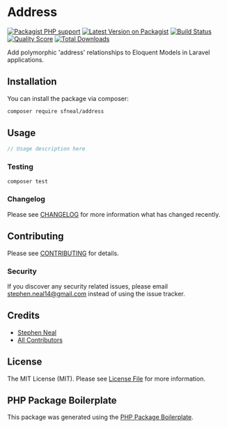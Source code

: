 # Address

[![Packagist PHP support](https://img.shields.io/packagist/php-v/sfneal/address)](https://packagist.org/packages/sfneal/address)
[![Latest Version on Packagist](https://img.shields.io/packagist/v/sfneal/.svg?style=flat-square)](https://packagist.org/packages/sfneal/address)
[![Build Status](https://img.shields.io/travis/sfneal/address/master.svg?style=flat-square)](https://travis-ci.org/sfneal/address)
[![Quality Score](https://img.shields.io/scrutinizer/g/sfneal/address.svg?style=flat-square)](https://scrutinizer-ci.com/g/sfneal/address)
[![Total Downloads](https://img.shields.io/packagist/dt/sfneal/address.svg?style=flat-square)](https://packagist.org/packages/sfneal/address)

Add polymorphic 'address' relationships to Eloquent Models in Laravel applications.

## Installation

You can install the package via composer:

```bash
composer require sfneal/address
```

## Usage

``` php
// Usage description here
```

### Testing

``` bash
composer test
```

### Changelog

Please see [CHANGELOG](CHANGELOG.md) for more information what has changed recently.

## Contributing

Please see [CONTRIBUTING](CONTRIBUTING.md) for details.

### Security

If you discover any security related issues, please email stephen.neal14@gmail.com instead of using the issue tracker.

## Credits

- [Stephen Neal](https://github.com/sfneal)
- [All Contributors](../../contributors)

## License

The MIT License (MIT). Please see [License File](LICENSE.md) for more information.

## PHP Package Boilerplate

This package was generated using the [PHP Package Boilerplate](https://laravelpackageboilerplate.com).
